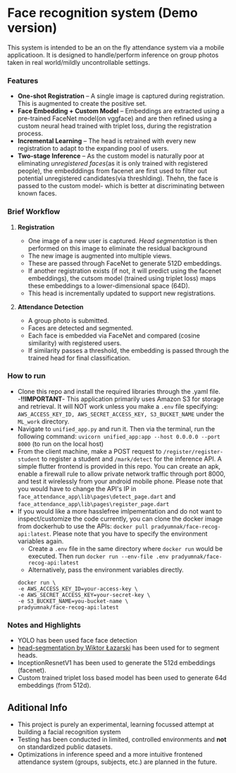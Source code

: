 # Face recognition system (Demo version)

This system is intended to be an on the fly attendance system via a mobile applicatioon. It is designed to handle/perform inference on group photos taken in real world/mildly uncontrollable settings.

### Features

- **One-shot Registration** – A single image is captured during registration. This is augmented to create the positive set.
- **Face Embedding + Custom Model** – Embeddings are extracted using a pre-trained FaceNet model(on vggface) and are then refined using a custom neural head trained with triplet loss, during the registration process.
- **Incremental Learning** – The head is retrained with every new registration to adapt to the expanding pool of users.
- **Two-stage Inference** – As the custom model is naturally poor at eliminating _unregistered faces_(as it is only trained with registered people), the embedddings from facenet are first used to filter out potential unregistered candidates(via threshlding). Thehn, the face is passed to the custom model- which is better at discriminating between known faces.

### Brief Workflow

1. **Registration**

   - One image of a new user is captured. _Head segmentation_ is then performed on this image to eliminate the residual background
   - The new image is augmented into multiple views.
   - These are passed through FaceNet to generate 512D embeddings.
   - If another registration exists (if not, it will predict using the facenet embeddings), the cutsom model (trained using triplet loss) maps these embeddings to a lower-dimensional space (64D).
   - This head is incrementally updated to support new registrations.

2. **Attendance Detection**
   - A group photo is submitted.
   - Faces are detected and segmented.
   - Each face is embedded via FaceNet and compared (cosine similarity) with registered users.
   - If similarity passes a threshold, the embedding is passed through the trained head for final classification.

### How to run

- Clone this repo and install the required libraries through the .yaml file. -**!!IMPORTANT**- This application primarily uses Amazon S3 for storage and retrieval. It will NOT work unless you make a `.env` file specifying: `AWS_ACCESS_KEY_ID, AWS_SECRET_ACCESS_KEY, S3_BUCKET_NAME` under the `ML_work` directory.
- Navigate to `unified_app.py` and run it. Then via the terminal, run the following command: `uvicorn unified_app:app --host 0.0.0.0 --port 8000` (to run on the local host)
- From the client machine, make a POST request to `/register/register-student` to register a student and `/mark/detect` for the inference API. A simple flutter frontend is provided in this repo. You can create an apk, enable a firewall rule to allow private network traffic through port 8000, and test it wirelessly from your android mobile phone. Please note that you would have to change the API's IP in `face_attendance_app\lib\pages\detect_page.dart` and `face_attendance_app\lib\pages\register_page.dart`
- If you would like a more hasslefree imlpementation and do not want to inspect/customize the code currently, you can clone the docker image from dockerhub to use the APIs: `docker pull pradyumnak/face-recog-api:latest`. Please note that you have to specify the environment variables again.
  - Create a `.env` file in the same directory where `docker run` would be executed. Then run `docker run --env-file .env pradyumnak/face-recog-api:latest`
  - Alternatively, pass the environment variables directly.
  ```
  docker run \
  -e AWS_ACCESS_KEY_ID=your-access-key \
  -e AWS_SECRET_ACCESS_KEY=your-secret-key \
  -e S3_BUCKET_NAME=you-bucket-name \
  pradyumnak/face-recog-api:latest
  ```

### Notes and Highlights

- YOLO has been used face face detection
- [head-segmentation by Wiktor Łazarski](https://github.com/wiktorlazarski/head-segmentation) has been used for to segment heads.
- InceptionResnetV1 has been used to generate the 512d embeddings (facenet).
- Custom trained triplet loss based model has been used to generate 64d embeddings (from 512d).

## Aditional Info

- This project is purely an experimental, learning focussed attempt at building a facial recognition system
- Testing has been conducted in limited, controlled environments and **not** on standardized public datasets.
- Optimizations in inference speed and a more intuitive frontened attendance system (groups, subjects, etc.) are planned in the future.
